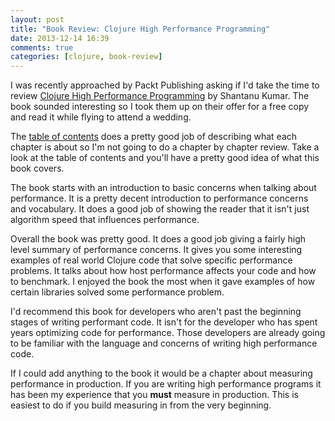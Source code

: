 ```yaml
---
layout: post
title: "Book Review: Clojure High Performance Programming"
date: 2013-12-14 16:39
comments: true
categories: [clojure, book-review]
---
```


I was recently approached by Packt Publishing asking if I'd take the
time to review
[Clojure High Performance Programming](http://www.packtpub.com/clojure-high-performance-programming/book)
by Shantanu Kumar. The book sounded interesting so I took them up on
their offer for a free copy and read it while flying to attend a
wedding.

The
[table of contents](http://www.packtpub.com/clojure-high-performance-programming/book#chapter_1)
does a pretty good job of describing what each chapter is about so I'm
not going to do a chapter by chapter review. Take a look at the table
of contents and you'll have a pretty good idea of what this book
covers.

The book starts with an introduction to basic concerns when talking
about performance. It is a pretty decent introduction to performance
concerns and vocabulary. It does a good job of showing the reader that
it isn't just algorithm speed that influences performance.

Overall the book was pretty good. It does a good job giving a fairly
high level summary of performance concerns. It gives you some
interesting examples of real world Clojure code that solve specific
performance problems. It talks about how host performance affects your
code and how to benchmark. I enjoyed the book the most when it gave
examples of how certain libraries solved some performance problem.

I'd recommend this book for developers who aren't past the beginning
stages of writing performant code. It isn't for the developer who has
spent years optimizing code for performance. Those developers are
already going to be familiar with the language and concerns of writing
high performance code.

If I could add anything to the book it would be a chapter about
measuring performance in production. If you are writing high
performance programs it has been my experience that you **must**
measure in production. This is easiest to do if you build measuring in
from the very beginning.
